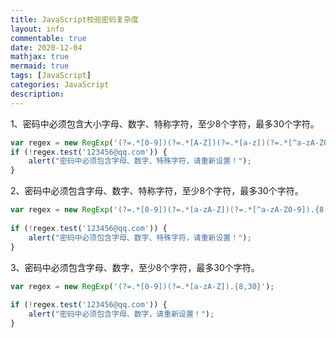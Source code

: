 ```yaml
---
title: JavaScript校验密码复杂度
layout: info
commentable: true
date: 2020-12-04
mathjax: true
mermaid: true
tags: [JavaScript]
categories: JavaScript
description: 
---
```


1、密码中必须包含大小字母、数字、特称字符，至少8个字符，最多30个字符。

```js
var regex = new RegExp('(?=.*[0-9])(?=.*[A-Z])(?=.*[a-z])(?=.*[^a-zA-Z0-9]).{8,30}');
if (!regex.test('123456@qq.com')) {
	alert("密码中必须包含字母、数字、特殊字符，请重新设置！");
}
```

2、密码中必须包含字母、数字、特称字符，至少8个字符，最多30个字符。
```js
var regex = new RegExp('(?=.*[0-9])(?=.*[a-zA-Z])(?=.*[^a-zA-Z0-9]).{8,30}');
 
if (!regex.test('123456@qq.com')) {
	alert("密码中必须包含字母、数字、特殊字符，请重新设置！");
}
```
3、密码中必须包含字母、数字，至少8个字符，最多30个字符。
```js
var regex = new RegExp('(?=.*[0-9])(?=.*[a-zA-Z]).{8,30}');
 
if (!regex.test('123456@qq.com')) {
	alert("密码中必须包含字母、数字，请重新设置！");
}
```